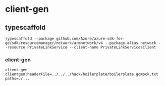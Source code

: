 # client-gen

## typescaffold

```shell
typescaffold --package github.com/Azure/azure-sdk-for-go/sdk/resourcemanager/network/armnetwork/v4 --package-alias network --resource PrivateLinkService --client-name PrivateLinkServicesClient 
```

### client-gen

```shell
client-gen clientgen:headerFile=../../../hack/boilerplate/boilerplate.gomock.txt paths=./...
```